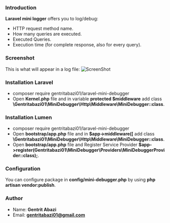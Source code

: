 ### Introduction
**Laravel mini logger** offers you to log/debug:
* HTTP request method name.
* How many queries are executed.
* Executed Queries.
* Execution time (for complete response, also for every query).

### Screenshot
This is what will appear in a log file:
![ScreenShot](https://i.imgur.com/XFGcLHH.png)

### Installation Laravel
* composer require gentritabazi01/laravel-mini-debugger
* Open **Kernel.php** file and in variable **protected $middleware** add class **\Gentritabazi01\MiniDebugger\Http\Middleware\MiniDebugger::class**.

### Installation Lumen
* composer require gentritabazi01/laravel-mini-debugger
* Open **bootstrap/app.php** file and in **$app->middleware([** add class **\Gentritabazi01\MiniDebugger\Http\Middleware\MiniDebugger::class**.
* Open **bootstrap/app.php** file and Register Service Provider **$app->register(Gentritabazi01\MiniDebugger\Providers\MiniDebuggerProvider::class);**.

### Configuration
You can configure package in **config/mini-debugger.php** by using **php artisan vendor:publish**.

### Author
* Name: **Gentrit Abazi**
* Email: **gentritabazi01@gmail.com**
